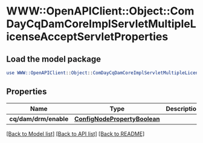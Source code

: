 # WWW::OpenAPIClient::Object::ComDayCqDamCoreImplServletMultipleLicenseAcceptServletProperties

## Load the model package
```perl
use WWW::OpenAPIClient::Object::ComDayCqDamCoreImplServletMultipleLicenseAcceptServletProperties;
```

## Properties
Name | Type | Description | Notes
------------ | ------------- | ------------- | -------------
**cq/dam/drm/enable** | [**ConfigNodePropertyBoolean**](ConfigNodePropertyBoolean.md) |  | [optional] 

[[Back to Model list]](../README.md#documentation-for-models) [[Back to API list]](../README.md#documentation-for-api-endpoints) [[Back to README]](../README.md)


